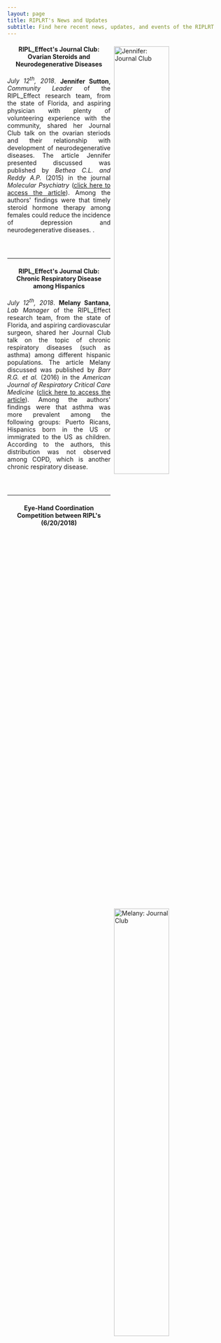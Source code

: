 ```yaml
---
layout: page
title: RIPLRT's News and Updates
subtitle: Find here recent news, updates, and events of the RIPLRT
---
```



<img src="/img/Jennifer_JClub.jpg" alt="Jennifer: Journal Club" align="right" style="width: 50%; height: 50%; margin:8px"> <a name="Jennifer: Journal Club"></a>

<header>
	<h4>RIPL_Effect's Journal Club: Ovarian Steroids and Neurodegenerative Diseases</h4>
	<div style="text-align:justify"><p> <i>July 12<sup>th</sup>, 2018</i>. <b>Jennifer Sutton</b>, <i>Community Leader</i> of the RIPL_Effect research team, from the state of Florida, and aspiring physician with plenty of volunteering experience with the community, shared her Journal Club talk on the ovarian steriods and their relationship with development of neurodegenerative diseases. The article Jennifer presented discussed was published by <i>Bethea C.L. and Reddy A.P. </i> (2015) in the journal <i>Molecular Psychiatry</i> (<a href="https://www.ncbi.nlm.nih.gov/pmc/articles/PMC4508249/" target="_blank">click here to access the article</a>). Among the authors' findings were that timely steroid hormone therapy among females could reduce the incidence of depression and neurodegenerative diseases. .</p></div>
</header>

---
<img src="/img/Melany_JClub.jpg" alt="Melany: Journal Club" align="right" style="width: 50%; height: 50%; margin:8px"> <a name="Melany: Journal Club"></a>

<header>
	<h4>RIPL_Effect's Journal Club: Chronic Respiratory Disease among Hispanics</h4>
	<div style="text-align:justify"><p> <i>July 12<sup>th</sup>, 2018</i>. <b>Melany Santana</b>, <i>Lab Manager </i> of the RIPL_Effect research team, from the state of Florida, and aspiring cardiovascular surgeon, shared her Journal Club talk on the topic of chronic respiratory diseases (such as asthma) among different hispanic populations. The article Melany discussed was published by <i>Barr R.G. et al. </i> (2016) in the <i>American Journal of Respiratory Critical Care Medicine</i> (<a href="https://www.ncbi.nlm.nih.gov/pubmed/26451874" target="_blank">click here to access the article</a>). Among the authors' findings were that asthma was more prevalent among the following groups: Puerto Ricans, Hispanics born in the US or immigrated to the US as children. According to the authors, this distribution was not observed among COPD, which is another chronic respiratory disease.</p></div>
</header>

---
<header>
	<h4>Eye-Hand Coordination Competition between RIPL's (6/20/2018)</h4>
	<iframe class="tscplayer_inline embeddedObject" name="tsc_player" scrolling="no" frameborder="0" type="text/html" style="overflow:hidden;" src="https://www.screencast.com/users/Rivera_Mariani_25/folders/Camtasia Studio/media/f3aeb6f2-56a1-491c-b4dd-60fd49d4319d/embed" height="315" width="560" webkitallowfullscreen mozallowfullscreen allowfullscreen></iframe>

</header>

---
<img src="/img/Hayat_JournalClub.jpg" alt="Hayat: Journal Club" align="right" style="width: 50%; height: 50%; margin:8px"> <a name="Hayat: Journal Club"></a>

<header>
	<h4>RIPL_Effect's Journal Club: Fetal Stress and Childhood Asthma</h4>
	<div style="text-align:justify"><p> <i>June 21<sup>st</sup>, 2018</i>. <b>Hayat Srour</b>, <i>Spokesperson and Financial Officer</i> of the RIPL_Effect research team, and aspiring physician who want to address global equality, presented a Journal Club talk on the topic of fetal stress from air pollution and its role in childhood asthma. The article Hayat discussed was published by <i>Yue A.L. et al. </i> (2017) in the journal <i>Environmental Health Perspectives</i> (<a href="https://www.ncbi.nlm.nih.gov/pubmed/28935613" target="_blank">click here to access the article</a>). Among the author's findings were that maternal exposure during gestational stages to indoor pollution can lead to cellular (e.g. cytokine secretions) and gene expression changes (e.g. DNA methylation/unmethylation) that can potentiate the development of allergic asthma in the offspring. This article further highlights the important of indoor air pollution in human health.</p></div>
</header>

---
<img src="/img/Angel_JournalClub.JPG" alt="Angel: Journal Club" align="right" style="width: 50%; height: 50%; margin:8px"> <a name="Angel: Journal Club"></a>

<header>
	<h4>RIPL_Effect's Journal Club: Major Depression Disorders and Respiratory Health</h4>
	<div style="text-align:justify"><p> <i>June 7<sup>th</sup>, 2018</i>. <b>Angel Jordan</b>, <i>Administrative Leader</i> of the RIPL_Effect research team, and aspiring surgeon, presented a Journal Club talk on the topic of respiratory health and depression. The article Angel discussed was published by <i>DeWaters A.L., et al. de Andrade, L.</i> (2018) in the <i>American Journal of the Medical Sciences</i> (<a href="https://www.ncbi.nlm.nih.gov/pubmed/29289257" target="_blank">click here to access the article</a>). Among the author's findings were that being hospitalized with pneumonia and, at the same time, suffering from depression lead to higher mortality risks. This finding highlights the need to address mental health outcomes that take place concurrently with other diseases. </p></div>
</header>

---

<img src="/img/Josh_JournalClub.jpg" alt="Josh: Journal Club" align="right" style="width: 50%; height: 50%; margin:8px"> <a name="Josh: Journal Club"></a>

<header>
	<h4>RIPL_Effect's Journal Club: Antibody-mediated Inhibition Proteases of Tumor Cells</h4>
	<div style="text-align:justify"><p> <i>May 24<sup>th</sup>, 2018</i>. <b>Joshua Baguley</b>, one of the <i>Co-Leaders</i> of the RIPL_Effect research team, and aspiring physician, presented a Journal Club talk on the topic of inhibition of proteases that are expressed on tumor cells and help them evade immune recognition. The article Josh presented was published by <i>Ferrari de Andrade, L.</i> earlier this year (2018) in the <i>Science</i> journal (<a href="https://www.ncbi.nlm.nih.gov/pubmed/29599246" target="_blank">click here to access the article</a>). Among the author's findings were that blocking proteases through specific antibodies reactivated the antitumor immunity mediated by Natural Killer cells and thus inhibited tumor growth in immunocompetent animal models. The findings from the study presented by Josh have clinical implication, such as a possible immunotherapy approach in cancer.</p></div>
</header>

---

<header>
	<h4>Students from the RIPL_Effect among Poster Winners during the Inaugural Larkin University Research Symposium</h4>
<iframe src="https://www.linkedin.com/embed/feed/update/urn:li:activity:6399288203735498752" height="565" width="504" frameborder="0" allowfullscreen=""></iframe>
<div style="text-align:justify"><p> <i>May 2<sup>nd</sup>, 2018</i>. The poster presented by <b>Angel Jordan, Musheer Abdalhuk, Charles Stamitoles, and Roghan Wagimin</b> titled <a href="http://doi.org/10.5281/zenodo.1240368" target="_blank">Allergens, Race, Ethnicity , and Sex: Factors Associated With Asthma</a> was one among three winning posters during the <a href="http://ularkin.org/event/research-symposium-interprofessional-research-in-drug-development-and-human-health/" target="_blank">Inaugural Larkin University Research Symposium</a>.</p></div>
</header>
---

<img src="/img/Posters_LU_Symposium_2018.jpg" alt="RIPL Posters" class="inline"><a name="RIPL Posters"></a>
<header>
	<h4>Students Posters Presentations at the Inaugural LU Research Symposium</h4>
	<div style="text-align:justify"><p> <i>May 2<sup>nd</sup>, 2018</i>. Students from the RIPL_Effect research team presented their posters during the <a href="http://ularkin.org/event/research-symposium-interprofessional-research-in-drug-development-and-human-health/" target="_blank">Inaugural Larkin University Research Symposium</a>. The symposium, which was chaired by Dr. Rivera-Mariani, had as its theme <b>"Interprofessional Research in Drug Development and Human Health"</b>. In addition to the poster sessions, there were two Keynote speakers: <a href="https://www.linkedin.com/in/olga-militano-0a2470a/" target="_blank">Dr. Olga Militano</a>, from the Children's Oncology Group, and <a href="https://www.linkedin.com/in/dr-lourdes-e-soto-de-laurido-mphe-11072142/" target="_blank">Dr. Lourdes Soto</a>, from the the University of Puerto Rico - Medical Sciences Campus. It is worth mentioning that the University of Puerto Rico - Medical Sciences Campus is the Ph.D. alma mater of Dr. Rivera-Mariani (PI of the RIPL_Effect). </p></div>
</header>

---

<img src="/img/Lush_Award.jpg" alt="Dr. Rivera-Mariani-Animal-Safety" align="right" style="width: 50%; height: 50%; margin:8px"> <a name="Dr. Rivera-Mariani-Animal-Safety"></a>
<header>
	<h4>Recent invterview of Dr. Rivera-Mariani on the topic of Animal-Free toxicological testing</h4>
	<div style="text-align:justify"><p> <i>April 20<sup>th</sup>, 2018</i>. <b>Dr. Rivera-Marinai</b>, Principal Investigator of our RIPL_Effect research team, was recently interviewed by the <a href="http://www.pcrm.org/about/about/about-pcrm" target="_blank">Physicians Committee of Medicine</a> on the topic of Animal-Free research and toxicological testing. Dr. Rivera-Mariani was an awardee, in 2012, of the <a href="https://lushprize.org/past-years/2012-prize/lush-prize-winners-2012/young-researcher-prize-winners-2012/" target="_blank">Lush Young Researcher Award</a>, granted by the <a href="http://www.ethicalconsumer.org/" target="_blank">Ethical Consumer Association (London, UK)</a>, for his efforts in expanding existing human-based immunological approaches as an alternative to animal-free testing. For this reason, the Physicians Committee of Medicine, as part of the Young Scientists Project, approached Dr. Rivera-Mariani to provide his view on the following: 1) what lead Dr. Rivera-Mariani to conduct research without the use of animals, 2) challenges he has faced with the decision to not use animals in his research, and 3) advice on how best connect to and support young scientists that want to pursue non-animal research.</p></div>
</header>

---
<img src="/img/CharlesStamitoles_JournalClub.jpg" alt="Charles: Journal Club" align="right" style="width: 50%; height: 50%; margin:8px"> <a name="Charles: Journal Club"></a>

<header>
	<h4>RIPL_Effect's Journal Club: Aerosols and Bioaerosols in a Dental Office</h4>
	<div style="text-align:justify"><p> <i>April 5<sup>th</sup>, 2018</i>. <b>Charles Stamitoles</b>, member of the <i>Quality Assurance Team</i> of the RIPL_Effect research team, and aspiring dentist, delivered a presentation on to air pollution and respiratory health: aerosols and bioaerosols in a dental office. The article Charles presented was published by <i>Polednik, B. in 2014</i> in the journal Environmental Research (<a href="https://www.ncbi.nlm.nih.gov/pubmed/25218707" target="_blank">click here to access the article</a>). Among the author's findings were that grinding was the technique that generated the highest concentrations of aerosols, metallic traces and carbon concentrations increased during dental procedures, as well as airborne bacterial contamination.</p></div>
</header>

---
<img src="/img/Armando_JournalClub.jpeg" alt="Armando: Journal Club" align="right" style="width: 50%; height: 50%; margin:8px"> <a name="Armando: Journal Club"></a>

<header>
	<h4>RIPL_Effect's Journal Club: Inducing regulatory T cells to suppress the physiological events in autoimmune encephalomyelitis</h4>
	<div style="text-align:justify"><p> <i>March 15<sup>th</sup>, 2018</i>. <b>Armando Marull</b>, member of the <i>Quality Assurance Team</i> of the RIPL_Effect research team, delivered a presentation of a very interesting topic: inducing regulatory T cells to suppress the physiological mechanisms that participate in the health outcomes of autoimmune encephalomyelitis. The article Armando presented was published by <i>Zohar, Y. et al. in 2014</i> in the Journal of Clinical Investigation (<a href="https://www.ncbi.nlm.nih.gov/pubmed/24713654" target="_blank">click here to access the article</a>). Among the authors' findings were that administration of anti-CXCL11 antibodies prevented remission and relapse of autoimmune encephalomyelitis. This reduced remission and relapse resulted from reduced concentration of CD4<sup>+</sup> T cells at the autoimmune site.</p></div>
</header>

---
<img src="/img/image1.jpeg" alt="NIEHS Grant: UPR, Univ Texas, Larkin U" align="right" style="width: 50%; height: 50%; margin:8px"> <a name="NIEHS Grant: UPR, Univ Texas, Larkin U"></a>

<header>
	<h4>RIPL_Effect Research team Receives a Grant to address Respiratory Health in the Hurricane Maria</h4>
	<div style="text-align:justify"><p> <i>March 6<sup>th</sup>, 2018</i>. In collaboration with colleagues of the <b>University of Puerto Rico</b> (<a href="http://uprrp.academia.edu/HumbertoCavallin" target="_blank">Dr. Humberto Cavallin [Principal Investigator]</a> and <a href="https://md.rcm.upr.edu/micro/dt_team/dr-benjamin-bolanos/" target="_blank">Dr. Benjamín Bolaños [collaborator]</a>), the <b>University of Texas - Austin</b> (<a href="http://www.caee.utexas.edu/faculty/directory/kinney" target="_blank">Dr. Kerry Kinney [Co-Principal Investigator]</a>, <a href="https://www.researchgate.net/profile/Juan_Maestre" target="_blank">Dr. Juan P. Maestre [collaborator]</a>, and <a href="https://ccbb.utexas.edu/coreteam.html#" target="_blank">Dr. Dennis Wylei [collaborator]</a>), and the <b>Interamerican University of Puerto Rico</b> (<a href="http://www.metro.inter.edu/directorio_administrativo/directory_profile.asp?ID=646" target="_blank">Dr. Filipa Godoy-Vitorino[collaborator]</a>), the RIPL_Effect research team of <b>Larkin University</b> recently were awarded a <a href="https://projectreporter.nih.gov/project_info_description.cfm?aid=9607225&icde=39452468" target="_blank">research grant (1R21ES029762-01)</a> by the <a href="https://www.niehs.nih.gov/" target="_blank"> National Institute of Environmental Health Sciences</a> of the <a href="https://www.nih.gov/" target="_blank">National Institute of Environmental Health Sciences</a> to address the respiratory health of occupants who experienced flooding during the devastating hurricane Maria in Puerto Rico. </p></div>
</header>

---
<img src="/img/Musheer_JournalClub.JPG" alt="Journal Club: Musheer" align="right" style="width: 50%; height: 50%; margin:8px"> <a name="Journal Club: Musheer"></a>

<header>
	<h4>RIPL_Effect's Journal Club: Do Athletes have a Higher Risk of Asthma than the Normal Population?</h4>
	<div style="text-align:justify"><p> <i>March 8<sup>th</sup>, 2018</i>. <b>Musheer Abdalhuk</b>, <i>member of the Editorial Team</i> of the RIPL_Effect research team, addressed in his presentation if athletes do have a higher risk of asthma. The article Musheer presented was published by <i>Burns, J. et al. in 2015</i> in the Respiratory Medicine journal (<a href="https://www.ncbi.nlm.nih.gov/pubmed/26013359" target="_blank">click here to access the article</a>). Among the authors' findings were that athletes do not necessarily have a higher risk of asthma; however, the normal population that engages in high-endurance or aquatic sports (e.g. swimming) do have a higher risk of suffering from asthma. This goes in line with the recommendation that performing high-endurance sports among the normal population should be closely monitored by experts in the field of endurance training. </p></div>
</header>

---
<img src="/img/JournalClub_Ruslan.jpg" alt="Journal Club: Ruslan" align="right" style="width: 50%; height: 50%; margin:8px"> <a name="Journal Club: Ruslan"></a>

<header>
	<h4>RIPL_Effect's Journal Club: Irradiated T Cells as Vaccine for Systemic Lupus Erythematous</h4>
	<div style="text-align:justify"><p> <i>February 22<sup>nd</sup>, 2018</i>. <b>Ruslan Fomenko</b>, <i>Certified Phlebotomist</i> of the RIPL_Effect research team, delivered to the audience an interesting topic: attenuated T cells as a vaccine strategy in Systemic Lupus Erythematous (SLE). This topic was published by <i>Huang et al. in 2016</i> in the Journal of Immunological Research (<a href="https://www.hindawi.com/journals/jir/2016/5183686/" target="_blank">click here to access the article</a>). In this self-controlled study, the authors extracted T cells from the patients, attenuated the extracted T cells by irradiation, and re-administered the attenudated T cells to the patients. The authors of the study reported that this vaccination strategy reduced anti-DNA antibodies and symptoms common among patients with SLE.</p></div>
</header>

---
<img src="/img/RIPL_JournalClub_Shandra.jpg" alt="1st Journal Club: Shandra" align="right" style="width: 50%; height: 50%; margin:8px"> <a name="1st Journal Club: Shandra"></a>

<header>
	<h4>First Student Talk in the RIPL_Effect's Journal Club</h4>
	<div style="text-align:justify"><p> <i>February 8<sup>th</sup>, 2018</i>. <b>Shandra Bellinger</b>, <i>Lead Editor</i> of the RIPL_Effect research team, was the first  student to give a seminar in the Journal Club series sponsored by the RIPL_Effect research team. She presented a very interesting topic: human immune system manipulation to deliver anti-cancer cytotoxicity to colon and prostate cancer cells. This topic was published by <i>Mitchell et al. in 2014</i> in the Proceedings of the National Academy of Sciences (<a href="http://www.pnas.org/content/111/3/930" target="_blank">click here to access the article</a>). In this study, the authors induced the expression of adhesion molecules commonly expressed the surface of cancer cell on blood-circulating leukocytes. The rationale of inducing these protein is that cancer cells circulating in the blood interact with blood vessels in a manner similar to leukocytes.</p></div>
</header>

---

<header>
	<h4>The Epicycles of Big Data Analytics</h4>
	<div style="text-align:justify"><p> <i>February 2<sup>nd</sup>, 2018</i>. Dr. Rivera-Mariani, <b>Principal Investigator</b> of the RIPL_Effect research team, gave a talk about Big Data Analytics and the different epicycles and workflows that go into play when carrying out data analysis. Among the attendees were Dr. Marcos Sánchez-González (Vice President of Research at Larkin Community Hospital) and his research group, medical fellows, medical students, and students from the College of Biomedical Sciences of Larkin University.</p></div>
</header>

<img src="/img/LCH_GME_Presentation.jpg" alt="Talk about Big Data Analytics" class="inline"/> <a name="Talk about Big Data Analytics"></a>

---

<img src="/img/1st_JournalClub.jpg" alt="Beyond My Medical Training" align="right" style="width: 50%; height: 50%; margin:8px"> <a name="Beyond My Medical Training"></a>

<header>
	<h4>RIPL_Effect launches its Journal Club</h4>
	<div style="text-align:justify"><p><i>January 25<sup>th</sup>, 2018</i>. The RIPL_Effect research team launched its Journal Club with its very first speaker: <b>Dr. River-Mariani, Principal Investigator</b> of the RIPL_Effect research team. Dr. Rivera-Mariani's topic, <b>"Speaking the Language of Science"</b>, discussed the epicycles of generating a peer-review manuscript and approaches to make the manuscript publication-ready. Dr. Rivera-Mariani also discussed with the audience the article <a href="https://www.researchgate.net/publication/312192282_Serological_Reactivity_and_Identification_of_IgE-Binding_Polypeptides_of_Ganoderma_applanatum_Crude_Spore_Cytoplasmic_Extract_in_Puerto_Rican_Subjects" target="_blank">Serological Reactivity and Identification of IgE-Binding Polypeptides of Ganoderma applanatum Crude Spore Cytoplasmic Extract in Puerto Rican Subjects</a>. This published peer-review article is part of  recent efforts to address the high prevalence of chronic respiratory diseases, such asthma and allergic rhinitis in Puerto Rico. </p></div>
</header>

--- 

<img src="/img/DiscussionGroupSeries.jpg" alt="Beyond My Medical Training" align="right" style="width: 50%; height: 50%; margin:8px"> <a name="Beyond My Medical Training"></a>

<header>
	<h4>First discussion group of the series: "Beyond My Medical Training"</h4>
	<div style="text-align:justify"><p><i>January 12, 2018</i>. In this discussion group, titled <b><i>"Scientific research to enhance your medical career credentials: a testimonial from a postdoctoral research fellow</i></b>", we had as invited speakers <a href="https://www.linkedin.com/in/marcos-a-sanchez-gonzalez-m-d-ph-d-a0488b54/" target="_blank"> Dr. Marcos Sánchez-González</a>, <i>Vice-President of Research and Academic Affairs</i> at Larkin Community Hospital, and <a href="https://www.linkedin.com/in/bishoy-goubran-md-37595193/" target="_blank"> Dr. Bishoy Goubran</a>, <i> Postdoctoral Research Fellow</i> under the mentorship of Dr. Sánchez-González. Dr. Goubran shared with faculty, including the <i>Provost</i> at Larkin University <a href="https://www.linkedin.com/in/cecilia-rokusek-b7ba41150/" target="_blank">Dr. Celilia Rokusek</a>, and students of the <a href="http://ularkin.org/college-of-biomedical-sciences/" target="_blank">Dr. Celilia Rokusek</a>, and students of the <a href="http://ularkin.org/college-of-biomedical-sciences/" target="_blank">College of Biomedical Sciences</a> at Larkin University a talk about the <b><i>"Autonomic dysfunction and Schizophrenia: a Psychocardiological Insight</i></b>". Dr. Goubran's talk provided a real-life example of how medical and scientific training can enhance medical and biomedical careers. Dr. Sánchez-González also shared with students the importance of complimenting medical and biomedical training with different skill sets besides the course-related knowledge. Dr. Sánchez-González clinical team was also present, and they shared with students their medical career testimonials including why they are seeking to integrate scientific training into their expertise.</p></div>
</header>

---

<img src="/img/1st_DiscussionGroup.jpg" alt="First Discussion Group" class="inline"/>

<div style="text-align:justify"><p><i>January 12, 2018</i>. <strong><i>Students, speakers, and Larkin University Provost during our first Discussion Group</i></strong>: <strong>A)</strong> Dr. Rivera-Mariani and <a href="http://www.friveram.com/RIPL_Effect/about" target="_blank"> RIPL_Effect students</a> with our speakers Dr. Bishoy Goubran and Dr. Sánchez-González;<strong> B)</strong> Dr. Goubran during his talk about the link between Schizophrenia and cardiovascular physiology; <strong>C)</strong> from left to right, Dr. Rivera-Mariani (Principal Investigator of the <a href="http://www.friveram.com/RIPL_Effect/" target="_blank"> RIPL_Effect team)</a>, Dr. Cecilia Rokusek (Provost of Larkin University), Dr. Bishoy Goubran (postdoctoral research fellow mentored by Dr. Sánchez-González), and our second speaker Dr. Marcos Sánchez-González (Vice-President of Research and Academic Affairs at Larkin Community Hospital); <strong> D)</strong> Dr. Sánchez-González's research team at Larkin Community Hospital.</p></div>

---
**To contact us**, 
<a href="mailto:contactus@riplrt.com" target="_blank" style="color:#515151;"><i class="fa fa-envelope" style="font-size:1em"></i> &nbsp; click here to contact the RIPL_Effect Research Team.<br></a>

<a href="https://www.riplrt.com/"><strong>Click here to return to the Home Page</strong></a>.


<a href="http://ularkin.org/college-of-biomedical-sciences/">
  <img src="images/LU-Biomed-Logo-Horizontal-1.png" alt="College of Biomedical Sciences at Larkin University" align="right" style="width: 25%; height: 25%; margin:8px"/>
</a>

<font size="1">&#169; 2018 RIPL_Effect Research Team. <i>The content of this website is authored by the RIPL_Effect Research Team, and is revised and edited by the RIPL_Effect Research Team. The content of this website reflect the views of the authors and is not a publication of Larkin University, which bears no responsibility for the content found in this website</i>.</font>
